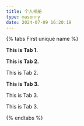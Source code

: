 ```yaml
---
title: 个人相册
type: masonry
date: 2024-07-09 16:20:19
---
```

{% tabs First unique name %}
<!-- tab First Tab-->
**This is Tab 1.**
<!-- endtab -->

<!-- tab Second Tab-->
**This is Tab 2.**

This is Tab 2.
<!-- endtab -->

<!-- tab Third Tab-->
**This is Tab 3.**

This is Tab 3.

This is Tab 3.
<!-- endtab -->
{% endtabs %}

